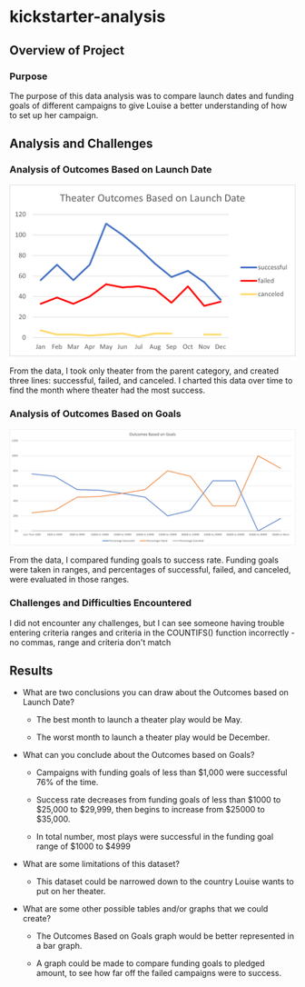# kickstarter-analysis

## Overview of Project

### Purpose

The purpose of this data analysis was to compare launch dates and funding goals of different campaigns to give Louise a better understanding of how to set up her campaign.

## Analysis and Challenges

### Analysis of Outcomes Based on Launch Date

![Theater Outcomes Based on Launch Date](Resources/Theater_Outcomes_vs_Launch.png)

From the data, I took only theater from the parent category, and created three lines: successful, failed, and canceled. I charted this data over time to find the month where theater had the most success.

### Analysis of Outcomes Based on Goals
![Outcomes Based on Goals](Resources/Outcomes_vs_Goals.png)

From the data, I compared funding goals to success rate. Funding goals were taken in ranges, and percentages of successful, failed, and canceled, were evaluated in those ranges. 

### Challenges and Difficulties Encountered

I did not encounter any challenges, but I can see someone having trouble entering criteria ranges and criteria in the COUNTIFS() function incorrectly - no commas, range and criteria don't match

## Results

- What are two conclusions you can draw about the Outcomes based on Launch Date?

  - The best month to launch a theater play would be May.

  - The worst month to launch a theater play would be December.

- What can you conclude about the Outcomes based on Goals?

  - Campaigns with funding goals of less than $1,000 were successful 76% of the time.

  - Success rate decreases from funding goals of less than $1000 to $25,000 to $29,999, then begins to increase from $25000 to $35,000.

  - In total number, most plays were successful in the funding goal range of $1000 to $4999

- What are some limitations of this dataset?

  - This dataset could be narrowed down to the country Louise wants to put on her theater.

- What are some other possible tables and/or graphs that we could create?

  - The Outcomes Based on Goals graph would be better represented in a bar graph.

  - A graph could be made to compare funding goals to pledged amount, to see how far off the failed campaigns were to success.

